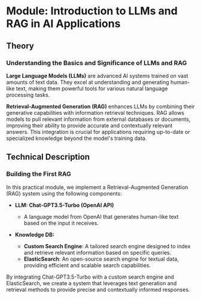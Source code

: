 # Module: Introduction to LLMs and RAG in AI Applications

## Theory

### Understanding the Basics and Significance of LLMs and RAG

**Large Language Models (LLMs)** are advanced AI systems trained on vast amounts of text data. They excel at understanding and generating human-like text, making them powerful tools for various natural language processing tasks.

**Retrieval-Augmented Generation (RAG)** enhances LLMs by combining their generative capabilities with information retrieval techniques. RAG allows models to pull relevant information from external databases or documents, improving their ability to provide accurate and contextually relevant answers. This integration is crucial for applications requiring up-to-date or specialized knowledge beyond the model's training data.

## Technical Description

### Building the First RAG

In this practical module, we implement a Retrieval-Augmented Generation (RAG) system using the following components:

- **LLM: Chat-GPT3.5-Turbo (OpenAI API)**
  - A language model from OpenAI that generates human-like text based on the input it receives.

- **Knowledge DB:**
  - **Custom Search Engine**: A tailored search engine designed to index and retrieve relevant information based on specific queries.
  - **ElasticSearch**: An open-source search engine for textual data, providing efficient and scalable search capabilities.

By integrating Chat-GPT3.5-Turbo with a custom search engine and ElasticSearch, we create a system that leverages text generation and retrieval methods to provide precise and contextually informed responses.
